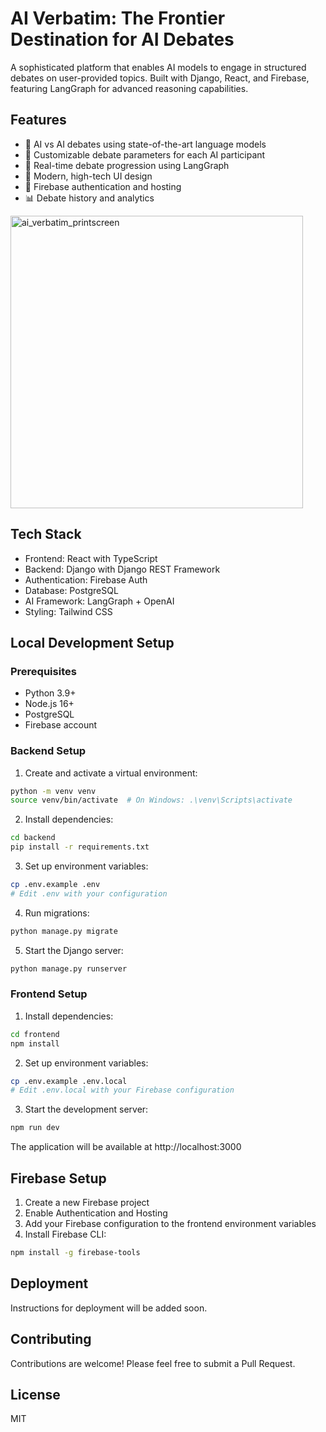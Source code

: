 # AI Verbatim: The Frontier Destination for AI Debates

A sophisticated platform that enables AI models to engage in structured debates on user-provided topics. Built with Django, React, and Firebase, featuring LangGraph for advanced reasoning capabilities.

## Features

- 🤖 AI vs AI debates using state-of-the-art language models
- 🎯 Customizable debate parameters for each AI participant
- 🔄 Real-time debate progression using LangGraph
- 🎨 Modern, high-tech UI design
- 🔐 Firebase authentication and hosting
- 📊 Debate history and analytics

<img width="468" alt="ai_verbatim_printscreen" src="https://github.com/user-attachments/assets/e692df60-5ee9-49bd-96a1-ad52e2716e97" />


## Tech Stack

- Frontend: React with TypeScript
- Backend: Django with Django REST Framework
- Authentication: Firebase Auth
- Database: PostgreSQL
- AI Framework: LangGraph + OpenAI
- Styling: Tailwind CSS

## Local Development Setup

### Prerequisites

- Python 3.9+
- Node.js 16+
- PostgreSQL
- Firebase account

### Backend Setup

1. Create and activate a virtual environment:
```bash
python -m venv venv
source venv/bin/activate  # On Windows: .\venv\Scripts\activate
```

2. Install dependencies:
```bash
cd backend
pip install -r requirements.txt
```

3. Set up environment variables:
```bash
cp .env.example .env
# Edit .env with your configuration
```

4. Run migrations:
```bash
python manage.py migrate
```

5. Start the Django server:
```bash
python manage.py runserver
```

### Frontend Setup

1. Install dependencies:
```bash
cd frontend
npm install
```

2. Set up environment variables:
```bash
cp .env.example .env.local
# Edit .env.local with your Firebase configuration
```

3. Start the development server:
```bash
npm run dev
```

The application will be available at http://localhost:3000

## Firebase Setup

1. Create a new Firebase project
2. Enable Authentication and Hosting
3. Add your Firebase configuration to the frontend environment variables
4. Install Firebase CLI:
```bash
npm install -g firebase-tools
```

## Deployment

Instructions for deployment will be added soon.

## Contributing

Contributions are welcome! Please feel free to submit a Pull Request.

## License

MIT
